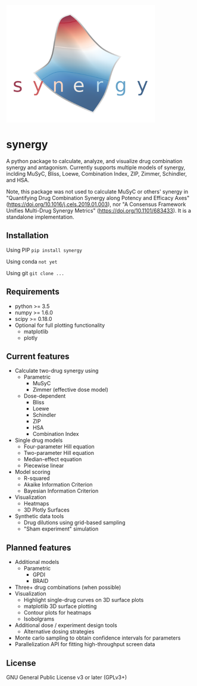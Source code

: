 <img src="logo.png" width="400" />

# synergy

A python package to calculate, analyze, and visualize drug combination synergy and antagonism. Currently supports multiple models of synergy, inclding MuSyC, Bliss, Loewe, Combination Index, ZIP, Zimmer, Schindler, and HSA.

Note, this package was not used to calculate MuSyC or others' synergy in "Quantifying Drug Combination Synergy along Potency and Efficacy Axes" (https://doi.org/10.1016/j.cels.2019.01.003), nor "A Consensus Framework Unifies Multi-Drug Synergy Metrics" (https://doi.org/10.1101/683433). It is a standalone implementation.

## Installation

Using PIP
`pip install synergy`

Using conda
`not yet`

Using git
`git clone ...`

## Requirements
* python >= 3.5
* numpy >= 1.6.0
* scipy >= 0.18.0
* Optional for full plotting functionality
  * matplotlib
  * plotly

## Current features
* Calculate two-drug synergy using
  * Parametric
    * MuSyC
    * Zimmer (effective dose model)
  * Dose-dependent
    * Bliss
    * Loewe
    * Schindler
    * ZIP
    * HSA
    * Combination Index
* Single drug models
  * Four-parameter Hill equation
  * Two-parameter Hill equation
  * Median-effect equation
  * Piecewise linear
* Model scoring
  * R-squared
  * Akaike Information Criterion
  * Bayesian Information Criterion
* Visualization
  * Heatmaps
  * 3D Plotly Surfaces
* Synthetic data tools
  * Drug dilutions using grid-based sampling
  * "Sham experiment" simulation

## Planned features
* Additional models
  * Parametric
    * GPDI
    * BRAID
* Three+ drug combinations (when possible)
* Visualization
  * Highlight single-drug curves on 3D surface plots
  * matplotlib 3D surface plotting
  * Contour plots for heatmaps
  * Isobolgrams
* Additional dose / experiment design tools
  * Alternative dosing strategies
* Monte carlo sampling to obtain confidence intervals for parameters
* Parallelization API for fitting high-throughput screen data

## License
GNU General Public License v3 or later (GPLv3+)
